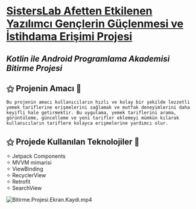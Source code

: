 # **[SistersLab Afetten Etkilenen Yazılımcı Gençlerin Güçlenmesi ve İstihdama Erişimi Projesi](https://sisterslab.org/)**

## *Kotlin ile Android Programlama Akademisi Bitirme Projesi*

## ⚝ Projenin Amacı 🏹
`Bu projenin amacı kullanıcıların hızlı ve kolay bir şekilde lezzetli yemek tariflerine erişmelerini sağlamak ve mutfak deneyimlerini daha keyifli hale getirmektir. Bu uygulama, yemek tariflerini arama, görüntüleme, güncelleme ve yeni tarifler eklemeyi mümkün kılarak kullanıcıların tariflere kolayca erişmelerine yardımcı olur.`

 ## ⚝ Projede Kullanılan Teknolojiler 📱
✧ Jetpack Components <br/>
✧ MVVM mimarisi <br/>
✧ ViewBinding <br/>
✧ RecyclerView <br/>
✧ Retrofit <br/>
✧ SearchView
 
![Bitirme.Projesi.Ekran.Kaydi.mp4](https://github.com/byesude/SistersLab_Kotlin_Ile_Android_Programlama_Akademisi_Bitirme_Projesi/assets/137602264/a9d8a0ea-2b91-4ba8-9092-66924af2f928)

 
